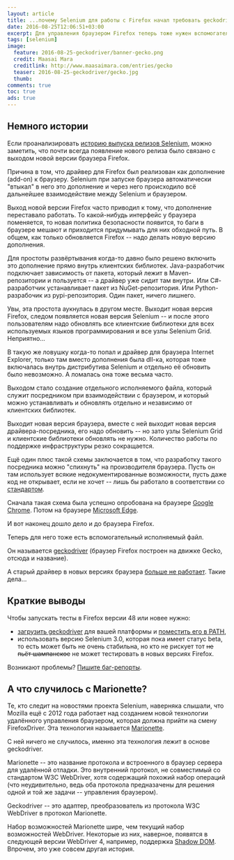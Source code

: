 ```yaml
---
layout: article
title: ...почему Selenium для работы с Firefox начал требовать geckodriver?
date: 2016-08-25T12:06:51+03:00
excerpt: Для управления браузером Firefox теперь тоже нужен вспомогательный исполняемый файл, аналогично тому, как раньше уже было сделано для Chrome и Internet Explorer.
tags: [selenium]
image:
  feature: 2016-08-25-geckodriver/banner-gecko.png
  credit: Maasai Mara
  creditlink: http://www.maasaimara.com/entries/gecko
  teaser: 2016-08-25-geckodriver/gecko.jpg
  thumb:
comments: true
toc: true
ads: true
---
```

## Немного истории

Если проанализировать [историю выпуска релизов Selenium](https://github.com/SeleniumHQ/selenium/blob/master/java/CHANGELOG), можно заметить, что почти всегда появление нового релиза было связано с выходом новой версии браузера Firefox.

Причина в том, что драйвер для Firefox был реализован как дополнение (add-on) к браузеру. Selenium при запуске браузера автоматически "втыкал" в него это дополнение и через него происходило всё дальнейшее взаимодействие между Selenium и браузером.

Выход новой версии Firefox часто приводил к тому, что дополнение переставало работать. То какой-нибудь интерфейс у браузера поменяется, то новая политика безопасности появится, то баги в браузере мешают и приходится придумывать для них обходной путь. В общем, как только обновляется Firefox -- надо делать новую версию дополнения.

Для простоты развёртывания когда-то давно было решено включить это дополнение прямо внутрь клиентских библиотек. Java-разработчик подключает зависимость от пакета, который лежит в Maven-репозитории и пользуется -- а драйвер уже сидит там внутри. Или C#-разработчик устанавливает пакет из NuGet-репозитория. Или Python-разрабочик из pypi-репозитория. Один пакет, ничего лишнего.

Увы, эта простота аукнулась в другом месте. Выходит новая версия Firefox, следом появляется новая версия Selenium -- и после этого пользователям надо обновлять все клиентские библиотеки для всех используемых языков программирования и все узлы Selenium Grid. Неприятно...

В такую же ловушку когда-то попал и драйвер для браузера Internet Explorer, только там вместо дополнения была dll-ка, которая тоже включалась внутрь дистрибутива Selenium и отдельно её обновить было невозможно. А ломалась она тоже весьма часто.

Выходом стало создание отдельного исполняемого файла, который служит посредником при взаимодействии с браузером, и который можно устанавливать и обновлять отдельно и независимо от клиентских библиотек.

Выходит новая версия браузера, вместе с ней выходит новая версия драйвера-посредника, его надо обновить -- но зато узлы Selenium Grid и клиентские библиотеки обновлять не нужно. Количество работы по поддержке инфраструктуры резко сокращается.

Ещё один плюс такой схемы заключается в том, что разработку такого посредника можно "спихнуть" на производителя браузера. Пусть он там использует всякие недокументированные возможности, пусть даже код не открывает, если не хочет -- лишь бы работало в соответствии со [стандартом](https://w3c.github.io/webdriver/webdriver-spec.html).

Сначала такая схема была успешно опробована на браузере [Google Chrome](https://sites.google.com/a/chromium.org/chromedriver/). Потом на браузере [Microsoft Edge](https://developer.microsoft.com/en-us/microsoft-edge/tools/webdriver/).

И вот наконец дошло дело и до браузера Firefox.

Теперь для него тоже есть вспомогательный исполняемый файл.

Он называется [geckodriver](https://github.com/mozilla/geckodriver) (браузер Firefox построен на движке Gecko, отсюда и название).

А старый драйвер в новых версиях браузера [больше не работает](http://selenium2.ru/news/178-firefox-48.html). Такие дела...

## Краткие выводы

Чтобы запускать тесты в Firefox версии 48 или новее нужно:

* [загрузить geckodriver](https://github.com/mozilla/geckodriver/releases) для вашей платформы и [поместить его в PATH](/what-is-path-env-var/#toc3),
* использовать версию Selenium 3.0, которая пока имеет статус beta, то есть может быть не очень стабильна, но кто не рискует тот <s>не пьёт шампанское</s> не может тестировать в новых версиях Firefox.

Возникают проблемы? [Пишите баг-репорты](https://github.com/mozilla/geckodriver/issues).

## А что случилось с Marionette?

Те, кто следит на новостями проекта Selenium, наверняка слышали, что Mozilla ещё с 2012 года работает над созданием новой технологии удалённого управления браузером, которая должна прийти на смену FirefoxDriver. Эта технология называется [Marionette](http://selenium2.ru/news/59-marionette-is-the-future-of-firefoxdriver.html).

С ней ничего не случилось, именно эта технология лежит в основе geckodriver.

Marionette -- это название протокола и встроенного в браузер сервера для удалённой отладки. Это внутренний протокол, не совместимый со стандартом W3C WebDriver, хотя содержащий похожий набор операций (что неудивительно, ведь оба протокола предназачены для решения одной и той же задачи -- управления браузером).

Geckodriver -- это адаптер, преобразователь из протокола W3C WebDriver в протокол Marionette.

Набор возможностей Marionette шире, чем текущий набор возможностей WebDriver. Некоторые из них, наверное, появятся в следующей версии WebDriver 4, например, поддержка [Shadow DOM](http://www.html5rocks.com/en/tutorials/webcomponents/shadowdom/). Впрочем, это уже совсем другая история.
